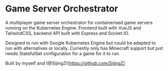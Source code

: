 # Game Server Orchestrator

A multiplayer game server orchestrator for containerised game servers running on the Kubernetes Engine. Frontend built with VueJS and TailwindCSS, backend API built with Express and Socket.IO.

Designed to run with Google Kubernetes Engine but could be adapted to run with alternatives or locally. Currently only has Minecraft support but just needs StatefulSet configuration for a game for it to run. 

Built by myself and (@SijingZ)[https://github.com/SijingZ]

